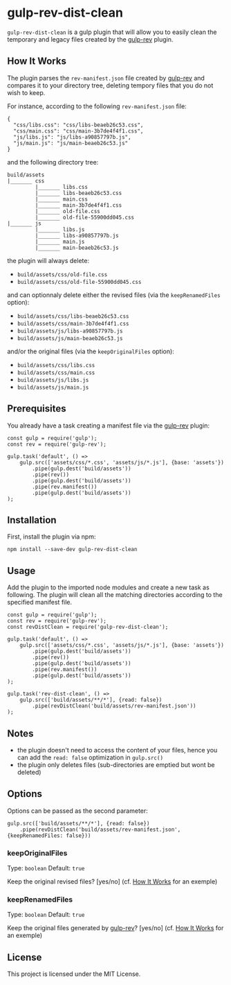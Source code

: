 # gulp-rev-dist-clean

`gulp-rev-dist-clean` is a gulp plugin that will allow you to easily clean the temporary and legacy files created by the [gulp-rev](https://github.com/sindresorhus/gulp-rev) plugin.

## How It Works

The plugin parses the `rev-manifest.json` file created by [gulp-rev](https://github.com/sindresorhus/gulp-rev) and compares it to your directory tree, deleting tempory files that you do not wish to keep.

For instance, according to the following `rev-manifest.json` file:
```
{
  "css/libs.css": "css/libs-beaeb26c53.css",
  "css/main.css": "css/main-3b7de4f4f1.css",
  "js/libs.js": "js/libs-a90857797b.js",
  "js/main.js": "js/main-beaeb26c53.js"
}
```

and the following directory tree:

```
build/assets
|_______ css
         |_______ libs.css
         |_______ libs-beaeb26c53.css
         |_______ main.css
         |_______ main-3b7de4f4f1.css
         |_______ old-file.css
         |_______ old-file-55900dd045.css
|_______ js
         |_______ libs.js
         |_______ libs-a90857797b.js
         |_______ main.js
         |_______ main-beaeb26c53.js
```
the plugin will always delete:
- `build/assets/css/old-file.css`
- `build/assets/css/old-file-55900dd045.css`

and can optionnaly delete either the revised files (via the `keepRenamedFiles` option):
- `build/assets/css/libs-beaeb26c53.css`
- `build/assets/css/main-3b7de4f4f1.css`
- `build/assets/js/libs-a90857797b.js`
- `build/assets/js/main-beaeb26c53.js`

and/or the original files (via the `keepOriginalFiles` option):
- `build/assets/css/libs.css`
- `build/assets/css/main.css`
- `build/assets/js/libs.js`
- `build/assets/js/main.js`

## Prerequisites

You already have a task creating a manifest file via the [gulp-rev](https://github.com/sindresorhus/gulp-rev) plugin:
```
const gulp = require('gulp');
const rev = require('gulp-rev');

gulp.task('default', () =>
    gulp.src(['assets/css/*.css', 'assets/js/*.js'], {base: 'assets'})
        .pipe(gulp.dest('build/assets'))
        .pipe(rev())
        .pipe(gulp.dest('build/assets'))
        .pipe(rev.manifest())
        .pipe(gulp.dest('build/assets'))
);
```

## Installation

First, install the plugin via npm:
```
npm install --save-dev gulp-rev-dist-clean
```

## Usage

Add the plugin to the imported node modules and create a new task as following.
The plugin will clean all the matching directories according to the specified manifest file. 
```
const gulp = require('gulp');
const rev = require('gulp-rev');
const revDistClean = require('gulp-rev-dist-clean');

gulp.task('default', () =>
    gulp.src(['assets/css/*.css', 'assets/js/*.js'], {base: 'assets'})
        .pipe(gulp.dest('build/assets'))
        .pipe(rev())
        .pipe(gulp.dest('build/assets'))
        .pipe(rev.manifest())
        .pipe(gulp.dest('build/assets'))
);

gulp.task('rev-dist-clean', () =>
    gulp.src(['build/assets/**/*'], {read: false})
        .pipe(revDistClean('build/assets/rev-manifest.json'))
);
```

## Notes
- the plugin doesn't need to access the content of your files, hence you can add the `read: false` optimization in `gulp.src()`
- the plugin only deletes files (sub-directories are emptied but wont be deleted)

## Options

Options can be passed as the second parameter:
```
gulp.src(['build/assets/**/*'], {read: false})
    .pipe(revDistClean('build/assets/rev-manifest.json', {keepRenamedFiles: false}))
```
### keepOriginalFiles
Type: `boolean`
Default: `true`

Keep the original revised files? \[yes/no\] (cf. [How It Works](#how-it-works) for an exemple)


### keepRenamedFiles
Type: `boolean`
Default: `true`

Keep the original files generated by [gulp-rev](https://github.com/sindresorhus/gulp-rev)? \[yes/no\] (cf. [How It Works](#how-it-works) for an exemple)

## License

This project is licensed under the MIT License.
